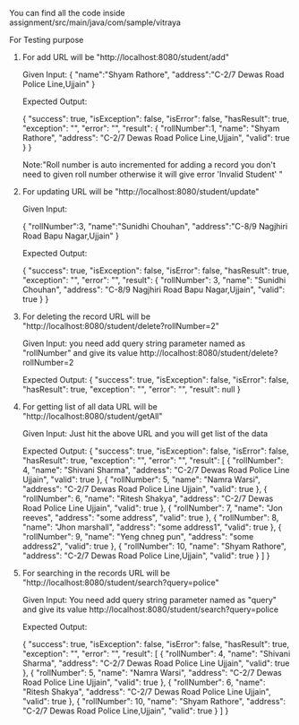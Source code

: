 You can find all the code inside assignment/src/main/java/com/sample/vitraya



For Testing purpose


1. For add URL will be "http://localhost:8080/student/add"


	Given Input:
	{
	"name":"Shyam Rathore",
	"address":"C-2/7 Dewas Road Police Line,Ujjain"
	}
	
	Expected Output:
	
	{
    "success": true,
    "isException": false,
    "isError": false,
    "hasResult": true,
    "exception": "",
    "error": "",
	"result": {
        "rollNumber":1,
        "name": "Shyam Rathore",
        "address": "C-2/7 Dewas Road Police Line,Ujjain",
        "valid": true
    }
	}
	
	Note:"Roll number is auto incremented for adding a record you don't need to given roll number otherwise it will give error 'Invalid Student' "

	
2. For updating URL will be "http://localhost:8080/student/update"


	Given Input:
	
	{
	"rollNumber":3,
	"name":"Sunidhi Chouhan",
	"address":"C-8/9 Nagjhiri Road Bapu Nagar,Ujjain"
	}
	
	Expected Output:
	
	
	{
    "success": true,
    "isException": false,
    "isError": false,
    "hasResult": true,
    "exception": "",
    "error": "",
    "result": {
        "rollNumber": 3,
        "name": "Sunidhi Chouhan",
        "address": "C-8/9 Nagjhiri Road Bapu Nagar,Ujjain",
        "valid": true
    }
	}
	


3. For deleting the record URL will be "http://localhost:8080/student/delete?rollNumber=2"


	Given Input:
	you need add query string parameter named as "rollNumber" and give its value
	http://localhost:8080/student/delete?rollNumber=2
	
	Expected Output:
	{
    "success": true,
    "isException": false,
    "isError": false,
    "hasResult": true,
    "exception": "",
    "error": "",
    "result": null
	}
	
	
4. For getting list of all data URL will be  "http://localhost:8080/student/getAll"


	Given Input:
	Just hit the above URL and you will get list of the data
	
	Expected Output:
	{
    "success": true,
    "isException": false,
    "isError": false,
    "hasResult": true,
    "exception": "",
    "error": "",
    "result": [
        {
            "rollNumber": 4,
            "name": "Shivani Sharma",
            "address": "C-2/7 Dewas Road Police Line Ujjain",
            "valid": true
        },
        {
            "rollNumber": 5,
            "name": "Namra Warsi",
            "address": "C-2/7 Dewas Road Police Line Ujjain",
            "valid": true
        },
        {
            "rollNumber": 6,
            "name": "Ritesh Shakya",
            "address": "C-2/7 Dewas Road Police Line Ujjain",
            "valid": true
        },
        {
            "rollNumber": 7,
            "name": "Jon reeves",
            "address": "some address",
            "valid": true
        },
        {
            "rollNumber": 8,
            "name": "Jhon marshall",
            "address": "some address1",
            "valid": true
        },
        {
            "rollNumber": 9,
            "name": "Yeng chneg pun",
            "address": "some address2",
            "valid": true
        },
        {
            "rollNumber": 10,
            "name": "Shyam Rathore",
            "address": "C-2/7 Dewas Road Police Line,Ujjain",
            "valid": true
        }
	]
	}
	
5. For searching in the records URL will be "http://localhost:8080/student/search?query=police"


	Given Input: You need add query string parameter named as "query" and give its value
	http://localhost:8080/student/search?query=police
	
	Expected Output:
	
	{
    "success": true,
    "isException": false,
    "isError": false,
    "hasResult": true,
    "exception": "",
    "error": "",
    "result": [
        {
            "rollNumber": 4,
            "name": "Shivani Sharma",
            "address": "C-2/7 Dewas Road Police Line Ujjain",
            "valid": true
        },
        {
            "rollNumber": 5,
            "name": "Namra Warsi",
            "address": "C-2/7 Dewas Road Police Line Ujjain",
            "valid": true
        },
        {
            "rollNumber": 6,
            "name": "Ritesh Shakya",
            "address": "C-2/7 Dewas Road Police Line Ujjain",
            "valid": true
        },
        {
            "rollNumber": 10,
            "name": "Shyam Rathore",
            "address": "C-2/7 Dewas Road Police Line,Ujjain",
            "valid": true
        }
    ]
	}
	
	
	
